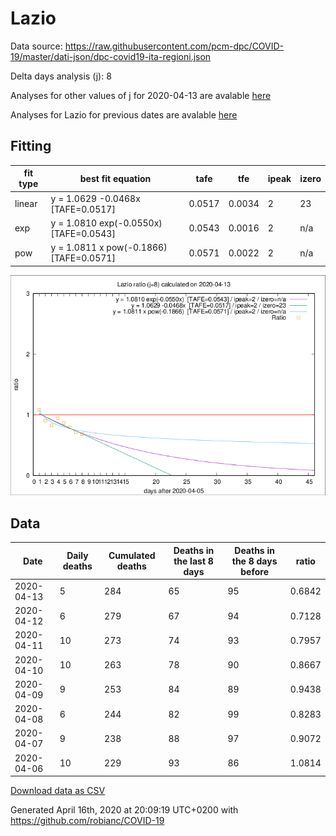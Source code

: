 # Lazio

Data source: https://raw.githubusercontent.com/pcm-dpc/COVID-19/master/dati-json/dpc-covid19-ita-regioni.json

Delta days analysis (j): 8

Analyses for other values of j for 2020-04-13 are avalable [here](../2020-04-13/README.md)

Analyses for Lazio for previous dates are avalable [here](../README.md)

## Fitting 
|fit type|best fit equation|tafe|tfe|ipeak|izero|
|-------|-----|--------|------|---|---|
|linear|y = 1.0629 -0.0468x  [TAFE=0.0517]|0.0517|0.0034|2|23|
|exp|y = 1.0810 exp(-0.0550x)  [TAFE=0.0543]|0.0543|0.0016|2|n/a|
|pow|y = 1.0811 x pow(-0.1866)  [TAFE=0.0571]|0.0571|0.0022|2|n/a|

![Plot](COVID-19_lazio_j8_2020-04-13.png)

## Data
|Date|Daily deaths|Cumulated deaths|Deaths in the last 8 days|Deaths in the 8 days before|ratio|
|----|----------|-----------|-------|--------------------|-----|
|2020-04-13|5|284|65|95|0.6842|
|2020-04-12|6|279|67|94|0.7128|
|2020-04-11|10|273|74|93|0.7957|
|2020-04-10|10|263|78|90|0.8667|
|2020-04-09|9|253|84|89|0.9438|
|2020-04-08|6|244|82|99|0.8283|
|2020-04-07|9|238|88|97|0.9072|
|2020-04-06|10|229|93|86|1.0814|

[Download data as CSV](COVID-19_lazio_j8_2020-04-13.csv)

Generated April 16th, 2020 at 20:09:19 UTC+0200 with https://github.com/robianc/COVID-19
